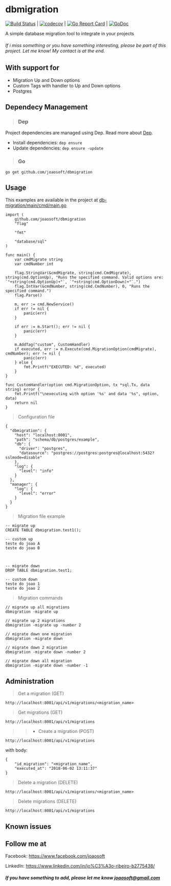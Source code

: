 # dbmigration
[![Build Status](https://travis-ci.org/joaosoft/dbmigration.svg?branch=master)](https://travis-ci.org/joaosoft/dbmigration) | [![codecov](https://codecov.io/gh/joaosoft/dbmigration/branch/master/graph/badge.svg)](https://codecov.io/gh/joaosoft/dbmigration) | [![Go Report Card](https://goreportcard.com/badge/github.com/joaosoft/dbmigration)](https://goreportcard.com/report/github.com/joaosoft/dbmigration) | [![GoDoc](https://godoc.org/github.com/joaosoft/dbmigration?status.svg)](https://godoc.org/github.com/joaosoft/dbmigration)

A simple database migration tool to integrate in your projects

###### If i miss something or you have something interesting, please be part of this project. Let me know! My contact is at the end.

## With support for
* Migration Up and Down options
* Custom Tags with handler to Up and Down options
* Postgres

## Dependecy Management 
>### Dep

Project dependencies are managed using Dep. Read more about [Dep](https://github.com/golang/dep).
* Install dependencies: `dep ensure`
* Update dependencies: `dep ensure -update`


>### Go
```
go get github.com/joaosoft/dbmigration
```

## Usage 
This examples are available in the project at [db-migration/main/cmd/main.go](https://github.com/joaosoft/db-migration/tree/master/main/cmd/main.go)
```
import (
	github.com/joaosoft/dbmigration
	"flag"

	"fmt"

	"database/sql"
)

func main() {
	var cmdMigrate string
	var cmdNumber int

	flag.StringVar(&cmdMigrate, string(cmd.CmdMigrate), string(cmd.OptionUp), "Runs the specified command. Valid options are: `"+string(cmd.OptionUp)+"`, `"+string(cmd.OptionDown)+"`.")
	flag.IntVar(&cmdNumber, string(cmd.CmdNumber), 0, "Runs the specified command.")
	flag.Parse()

	m, err := cmd.NewService()
	if err != nil {
		panic(err)
	}

	if err := m.Start(); err != nil {
		panic(err)
	}

	m.AddTag("custom", CustomHandler)
	if executed, err := m.Execute(cmd.MigrationOption(cmdMigrate), cmdNumber); err != nil {
		panic(err)
	} else {
		fmt.Printf("EXECUTED: %d", executed)
	}
}

func CustomHandler(option cmd.MigrationOption, tx *sql.Tx, data string) error {
	fmt.Printf("\nexecuting with option '%s' and data '%s", option, data)
	return nil
}
```


> Configuration file
```
{
  "dbmigration": {
    "host": "localhost:8001",
    "path": "schema/db/postgres/example",
    "db": {
      "driver": "postgres",
      "datasource": "postgres://postgres:postgres@localhost:5432?sslmode=disable"
    },
    "log": {
      "level": "info"
    }
  },
  "manager": {
    "log": {
      "level": "error"
    }
  }
}
```

> Migration file example
```
-- migrate up
CREATE TABLE dbmigration.test1();

-- custom up
teste do joao A
teste do joao B



-- migrate down
DROP TABLE dbmigration.test1;

-- custom down
teste do joao 1
teste do joao 2
```

> Migration commands
```
// migrate up all migrations
dbmigration -migrate up

// migrate up 2 migrations
dbmigration -migrate up -number 2

// migrate down one migration
dbmigration -migrate down

// migrate down 2 migration
dbmigration -migrate down -number 2

// migrate down all migration
dbmigration -migrate down -number -1
```

## Administration
> Get a migration (GET)
```
http://localhost:8001/api/v1/migrations/<migration_name>
```
> Get migrations (GET)
```
http://localhost:8001/api/v1/migrations
```
>>+ Create a migration (POST)
```
http://localhost:8001/api/v1/migrations
```
with body:
```
{
	"id_migration": "<migration_name",
	"executed_at": "2018-06-02 13:11:37"
}
```
> Delete a migration (DELETE)
```
http://localhost:8001/api/v1/migrations/<migration_name>
```
> Delete migrations (DELETE)
```
http://localhost:8001/api/v1/migrations
```


## Known issues

## Follow me at
Facebook: https://www.facebook.com/joaosoft

LinkedIn: https://www.linkedin.com/in/jo%C3%A3o-ribeiro-b2775438/

##### If you have something to add, please let me know joaosoft@gmail.com
